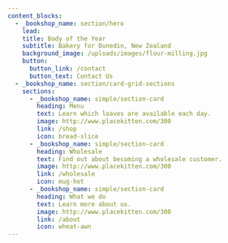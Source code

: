 ```yaml
---
content_blocks:
  - _bookshop_name: section/hero
    lead:
    title: Body of the Year
    subtitle: Bakery for Dunedin, New Zealand
    background_image: /uploads/images/flour-milling.jpg
    button:
      button_link: /contact
      button_text: Contact Us
  - _bookshop_name: section/card-grid-sections
    sections:
      - _bookshop_name: simple/section-card
        heading: Menu
        text: Learn which loaves are available each day.
        image: http://www.placekitten.com/300
        link: /shop
        icon: bread-slice
      - _bookshop_name: simple/section-card
        heading: Wholesale
        text: Find out about becoming a wholesale customer.
        image: http://www.placekitten.com/300
        link: /wholesale
        icon: mug-hot
      - _bookshop_name: simple/section-card
        heading: What we do
        text: Learn more about us.
        image: http://www.placekitten.com/300
        link: /about
        icon: wheat-awn
---
```

